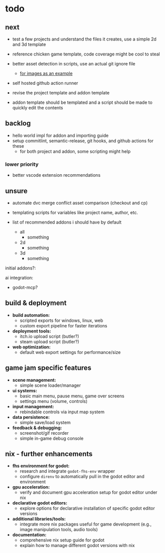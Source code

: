 # todo

## next

- test a few projects and understand the files it creates, use a simple 2d and 3d template

- reference chicken game template, code coverage might be cool to steal
- better asset detection in scripts, use an actual git ignore file
  - [for images as an example](https://github.com/github/gitignore/blob/main/Global/Images.gitignore)

- self hosted github action runner
- revise the project template and addon template
- addon template should be templated and a script should be made to quickly edit the contents

## backlog

- hello world impl for addon and importing guide
- setup commitlint, semantic-release, git hooks, and github actions for these
  - for both project and addon, some scripting might help

### lower priority

- better vscode extension recommendations

## unsure

- automate dvc merge conflict asset comparison (checkout and cp)
- templating scripts for variables like project name, author, etc.

- list of recommended addons i should have by default
  - all
    - something
  - 2d
    - something
  - 3d
    - something

initial addons?:

ai integration:

- godot-mcp?

## build & deployment

- **build automation:**
  - scripted exports for windows, linux, web
  - custom export pipeline for faster iterations
- **deployment tools:**
  - itch.io upload script (butler?)
  - steam upload script (butler?)
- **web optimization:**
  - default web export settings for performance/size

## game jam specific features

- **scene management:**
  - simple scene loader/manager
- **ui systems:**
  - basic main menu, pause menu, game over screens
  - settings menu (volume, controls)
- **input management:**
  - rebindable controls via input map system
- **data persistence:**
  - simple save/load system
- **feedback & debugging:**
  - screenshot/gif recorder
  - simple in-game debug console

## nix - further enhancements

- **fhs environment for godot:**
  - research and integrate `godot-fhs-env` wrapper
  - configure `direnv` to automatically pull in the godot editor and environment
- **gpu acceleration:**
  - verify and document gpu acceleration setup for godot editor under nix
- **declarative godot editors:**
  - explore options for declarative installation of specific godot editor versions
- **additional libraries/tools:**
  - integrate more nix packages useful for game development (e.g., image manipulation tools, audio tools)
- **documentation:**
  - comprehensive nix setup guide for godot
  - explain how to manage different godot versions with nix
